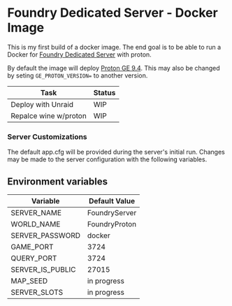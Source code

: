 # Foundry Dedicated Server - Docker Image
This is my first build of a docker image.
The end goal is to be able to run a Docker for [Foundry Dedicated Server](https://store.steampowered.com/app/983870/FOUNDRY/) with proton.

By default the image will deploy [Proton GE 9.4](https://github.com/GloriousEggroll/proton-ge-custom/releases/tag/GE-Proton9-4). This may also be changed by seting ```GE_PROTON_VERSION=``` to another version.


| Task           | Status  |
|----------------|---------------|
| Deploy with Unraid   | WIP |
| Repalce wine w/proton   |  WIP |


### Server Customizations
The default app.cfg will be provided during the server's initial run.
Changes may be made to the server configuration with the following variables.

## Environment variables
| Variable           | Default Value|
|----------------|---------------|
SERVER_NAME   |  FoundryServer |
WORLD_NAME    |  FoundryProton |
SERVER_PASSWORD  |  docker |
GAME_PORT  |   3724 |
QUERY_PORT  |   3724 |
SERVER_IS_PUBLIC    | 27015 |
MAP_SEED  |   in progress |
SERVER_SLOTS  |   in progress |
